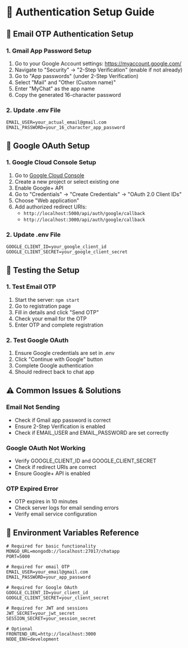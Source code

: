 # 🔐 Authentication Setup Guide

## 📧 Email OTP Authentication Setup

### 1. Gmail App Password Setup
1. Go to your Google Account settings: https://myaccount.google.com/
2. Navigate to "Security" → "2-Step Verification" (enable if not already)
3. Go to "App passwords" (under 2-Step Verification)
4. Select "Mail" and "Other (Custom name)"
5. Enter "MyChat" as the app name
6. Copy the generated 16-character password

### 2. Update .env File
```env
EMAIL_USER=your_actual_email@gmail.com
EMAIL_PASSWORD=your_16_character_app_password
```

## 🔑 Google OAuth Setup

### 1. Google Cloud Console Setup
1. Go to [Google Cloud Console](https://console.cloud.google.com/)
2. Create a new project or select existing one
3. Enable Google+ API
4. Go to "Credentials" → "Create Credentials" → "OAuth 2.0 Client IDs"
5. Choose "Web application"
6. Add authorized redirect URIs:
   - `http://localhost:5000/api/auth/google/callback`
   - `http://localhost:3000/api/auth/google/callback`

### 2. Update .env File
```env
GOOGLE_CLIENT_ID=your_google_client_id
GOOGLE_CLIENT_SECRET=your_google_client_secret
```

## 🚀 Testing the Setup

### 1. Test Email OTP
1. Start the server: `npm start`
2. Go to registration page
3. Fill in details and click "Send OTP"
4. Check your email for the OTP
5. Enter OTP and complete registration

### 2. Test Google OAuth
1. Ensure Google credentials are set in .env
2. Click "Continue with Google" button
3. Complete Google authentication
4. Should redirect back to chat app

## ⚠️ Common Issues & Solutions

### Email Not Sending
- Check if Gmail app password is correct
- Ensure 2-Step Verification is enabled
- Check if EMAIL_USER and EMAIL_PASSWORD are set correctly

### Google OAuth Not Working
- Verify GOOGLE_CLIENT_ID and GOOGLE_CLIENT_SECRET
- Check if redirect URIs are correct
- Ensure Google+ API is enabled

### OTP Expired Error
- OTP expires in 10 minutes
- Check server logs for email sending errors
- Verify email service configuration

## 🔧 Environment Variables Reference

```env
# Required for basic functionality
MONGO_URL=mongodb://localhost:27017/chatapp
PORT=5000

# Required for email OTP
EMAIL_USER=your_email@gmail.com
EMAIL_PASSWORD=your_app_password

# Required for Google OAuth
GOOGLE_CLIENT_ID=your_client_id
GOOGLE_CLIENT_SECRET=your_client_secret

# Required for JWT and sessions
JWT_SECRET=your_jwt_secret
SESSION_SECRET=your_session_secret

# Optional
FRONTEND_URL=http://localhost:3000
NODE_ENV=development
```
